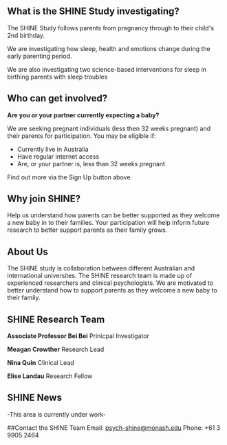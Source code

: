 
## What is the SHINE Study investigating?
The SHINE Study follows parents from pregnancy through to their child's 2nd birthday. 

We are investigating how sleep, health and emotions change during the early parenting period. 

We are also investigating two science-based interventions for sleep in birthing parents with sleep troubles

## Who can get involved?
**Are you or your partner currently expecting a baby?**

We are seeking pregnant individuals (less then 32 weeks pregnant) and their parents for participation. You may be eligible if:
* Currently live in Australia
* Have regular internet access
* Are, or your partner is, less than 32 weeks pregnant

Find out more via the Sign Up button above

## Why join SHINE?
Help us understand how parents can be better supported as they welcome a new baby in to their families. Your participation will help inform future research to better support parents as their family grows.

## About Us
The SHINE study is collaboration between different Australian and international universites. 
The SHINE research team is made up of experienced researchers and clinical psychologists. We are motivated to better understand how to support parents as they welcome a new baby to their family.

## SHINE Research Team

**Associate Professor Bei Bei**
Prinicpal Investigator

**Meagan Crowther**
Research Lead

**Nina Quin**
Clinical Lead

**Elise Landau**
Research Fellow

## SHINE News

-This area is currently under work-

##Contact the SHINE Team
Email: psych-shine@monash.edu
Phone: +61 3 9905 2464


